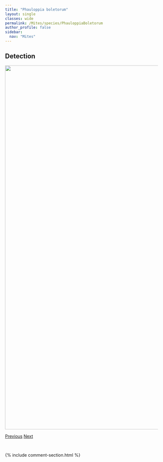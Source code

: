 ```yaml
---
title: "Phauloppia boletorum"
layout: single
classes: wide
permalink: /Mites/species/PhauloppiaBoletorum
author_profile: false
sidebar:
  nav: "Mites"
---
```


<h2>Detection</h2>

<a href="https://drive.google.com/uc?export=view&id=1xbk9-Bah2_nZ8ZqJPo6IOFBcLL_1oJJC">
<img src="https://drive.google.com/uc?export=view&id=1xbk9-Bah2_nZ8ZqJPo6IOFBcLL_1oJJC" height = "1200" width = "800">
</a>


<a href="/DevelopmentWebsite/Mites/species/PergalumnaSp1DEW" class="pagination--pager" title="Pergalumna sp. 1 DEW">Previous</a> <a href="/DevelopmentWebsite/Mites/species/PhthiracarusBorealis" class="pagination--pager" title="Phthiracarus borealis">Next</a>

<p>&nbsp;</p>

{% include comment-section.html %}
